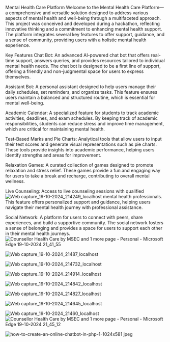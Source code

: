 Mental Health Care Platform
Welcome to the Mental Health Care Platform—a comprehensive and versatile solution designed to address various aspects of mental health and well-being through a multifaceted approach. This project was conceived and developed during a hackathon, reflecting innovative thinking and a commitment to enhancing mental health support. The platform integrates several key features to offer support, guidance, and a sense of community, providing users with a holistic mental health experience.

Key Features
Chat Bot: An advanced AI-powered chat bot that offers real-time support, answers queries, and provides resources tailored to individual mental health needs. The chat bot is designed to be a first line of support, offering a friendly and non-judgmental space for users to express themselves.


Assistant Bot: A personal assistant designed to help users manage their daily schedules, set reminders, and organize tasks. This feature ensures users maintain a balanced and structured routine, which is essential for mental well-being.

Academic Calendar: A specialized feature for students to track academic activities, deadlines, and exam schedules. By keeping track of academic responsibilities, students can reduce stress and improve time management, which are critical for maintaining mental health.

Test-Based Marks and Pie Charts: Analytical tools that allow users to input their test scores and generate visual representations such as pie charts. These tools provide insights into academic performance, helping users identify strengths and areas for improvement.

Relaxation Games: A curated collection of games designed to promote relaxation and stress relief. These games provide a fun and engaging way for users to take a break and recharge, contributing to overall mental wellness. 

Live Counseling: Access to live counseling sessions with qualified![Web capture_19-10-2024_214249_localhost](https://github.com/user-attachments/assets/c2cf553c-40e9-4c43-8800-36293e72cd47)
 mental health professionals. This feature offers personalized support and guidance, helping users navigate their mental health journey with professional assistance.

Social Network: A platform for users to connect with peers, share experiences, and build a supportive community. The social network fosters a sense of belonging and provides a space for users to support each other in their mental health journeys.
![Counsellor   Health Care by MSEC and 1 more page - Personal - Microsoft​ Edge 19-10-2024 21_41_55](https://github.com/user-attachments/assets/115427d1-bc38-4fd3-977f-2116a479e1af)

![Web capture_19-10-2024_21487_localhost](https://github.com/user-attachments/assets/ba5f4026-1a74-4fbf-ae9d-cdb5d292bb1a)


![Web capture_19-10-2024_214732_localhost](https://github.com/user-attachments/assets/29be5a7e-a2c9-4240-8053-68a2392e4a14)

![Web capture_19-10-2024_214914_localhost](https://github.com/user-attachments/assets/fd42f97f-0230-4571-b051-cca7be4b70fc)

![Web capture_19-10-2024_214842_localhost](https://github.com/user-attachments/assets/a0b72e15-22ff-4c5c-b0ab-19c1bd7cd3ce)

![Web capture_19-10-2024_214827_localhost](https://github.com/user-attachments/assets/3253e364-78fc-4cc9-9fd7-a1e2bf89c910)

![Web capture_19-10-2024_214645_localhost](https://github.com/user-attachments/assets/29d8040b-b6f1-4611-a966-47face3f5122)

![Web capture_19-10-2024_21460_localhost](https://github.com/user-attachments/assets/ce0086e0-327f-4be1-a02e-c55dced5b619)
![Counsellor   Health Care by MSEC and 1 more page - Personal - Microsoft​ Edge 19-10-2024 21_45_12](https://github.com/user-attachments/assets/c59c56d4-f65e-4971-9352-51519075e0a3)


![how-to-create-an-online-chatbot-in-php-1-1024x581 jpeg](https://github.com/user-attachments/assets/4352da4b-bb9a-4ea2-85c2-a95e0edb24d6)

